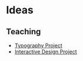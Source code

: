 # Ideas

## Teaching

- [Typography Project](teaching/typography-project.md)
- [Interactive Design Project](teaching/interactive-design-project.md)
